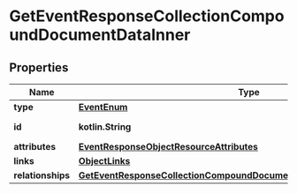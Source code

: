 
# GetEventResponseCollectionCompoundDocumentDataInner

## Properties
| Name | Type | Description | Notes |
| ------------ | ------------- | ------------- | ------------- |
| **type** | [**EventEnum**](EventEnum.md) |  |  |
| **id** | **kotlin.String** | The Event ID |  |
| **attributes** | [**EventResponseObjectResourceAttributes**](EventResponseObjectResourceAttributes.md) |  |  |
| **links** | [**ObjectLinks**](ObjectLinks.md) |  |  |
| **relationships** | [**GetEventResponseCollectionCompoundDocumentDataInnerAllOfRelationships**](GetEventResponseCollectionCompoundDocumentDataInnerAllOfRelationships.md) |  |  [optional] |



